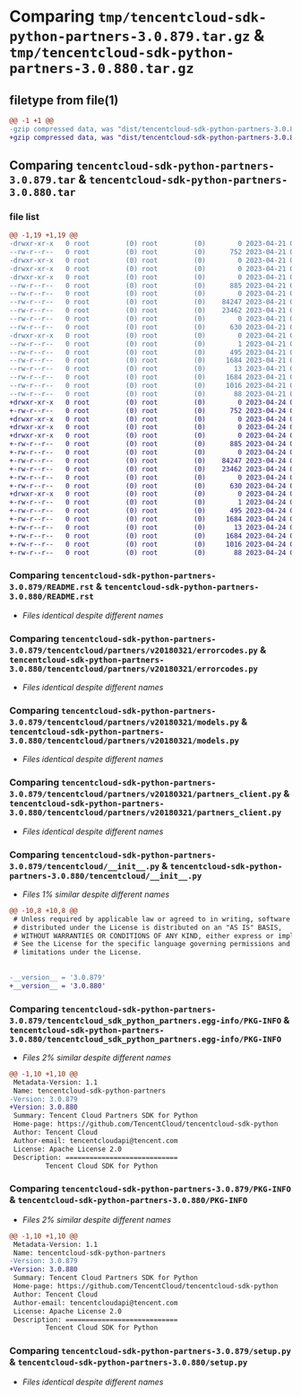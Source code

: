 # Comparing `tmp/tencentcloud-sdk-python-partners-3.0.879.tar.gz` & `tmp/tencentcloud-sdk-python-partners-3.0.880.tar.gz`

## filetype from file(1)

```diff
@@ -1 +1 @@
-gzip compressed data, was "dist/tencentcloud-sdk-python-partners-3.0.879.tar", last modified: Fri Apr 21 00:57:27 2023, max compression
+gzip compressed data, was "dist/tencentcloud-sdk-python-partners-3.0.880.tar", last modified: Mon Apr 24 03:22:00 2023, max compression
```

## Comparing `tencentcloud-sdk-python-partners-3.0.879.tar` & `tencentcloud-sdk-python-partners-3.0.880.tar`

### file list

```diff
@@ -1,19 +1,19 @@
-drwxr-xr-x   0 root         (0) root         (0)        0 2023-04-21 00:57:27.000000 tencentcloud-sdk-python-partners-3.0.879/
--rw-r--r--   0 root         (0) root         (0)      752 2023-04-21 00:57:27.000000 tencentcloud-sdk-python-partners-3.0.879/README.rst
-drwxr-xr-x   0 root         (0) root         (0)        0 2023-04-21 00:57:27.000000 tencentcloud-sdk-python-partners-3.0.879/tencentcloud/
-drwxr-xr-x   0 root         (0) root         (0)        0 2023-04-21 00:57:27.000000 tencentcloud-sdk-python-partners-3.0.879/tencentcloud/partners/
-drwxr-xr-x   0 root         (0) root         (0)        0 2023-04-21 00:57:27.000000 tencentcloud-sdk-python-partners-3.0.879/tencentcloud/partners/v20180321/
--rw-r--r--   0 root         (0) root         (0)      885 2023-04-21 00:57:27.000000 tencentcloud-sdk-python-partners-3.0.879/tencentcloud/partners/v20180321/errorcodes.py
--rw-r--r--   0 root         (0) root         (0)        0 2023-04-21 00:57:27.000000 tencentcloud-sdk-python-partners-3.0.879/tencentcloud/partners/v20180321/__init__.py
--rw-r--r--   0 root         (0) root         (0)    84247 2023-04-21 00:57:27.000000 tencentcloud-sdk-python-partners-3.0.879/tencentcloud/partners/v20180321/models.py
--rw-r--r--   0 root         (0) root         (0)    23462 2023-04-21 00:57:27.000000 tencentcloud-sdk-python-partners-3.0.879/tencentcloud/partners/v20180321/partners_client.py
--rw-r--r--   0 root         (0) root         (0)        0 2023-04-21 00:57:27.000000 tencentcloud-sdk-python-partners-3.0.879/tencentcloud/partners/__init__.py
--rw-r--r--   0 root         (0) root         (0)      630 2023-04-21 00:57:27.000000 tencentcloud-sdk-python-partners-3.0.879/tencentcloud/__init__.py
-drwxr-xr-x   0 root         (0) root         (0)        0 2023-04-21 00:57:27.000000 tencentcloud-sdk-python-partners-3.0.879/tencentcloud_sdk_python_partners.egg-info/
--rw-r--r--   0 root         (0) root         (0)        1 2023-04-21 00:57:27.000000 tencentcloud-sdk-python-partners-3.0.879/tencentcloud_sdk_python_partners.egg-info/dependency_links.txt
--rw-r--r--   0 root         (0) root         (0)      495 2023-04-21 00:57:27.000000 tencentcloud-sdk-python-partners-3.0.879/tencentcloud_sdk_python_partners.egg-info/SOURCES.txt
--rw-r--r--   0 root         (0) root         (0)     1684 2023-04-21 00:57:27.000000 tencentcloud-sdk-python-partners-3.0.879/tencentcloud_sdk_python_partners.egg-info/PKG-INFO
--rw-r--r--   0 root         (0) root         (0)       13 2023-04-21 00:57:27.000000 tencentcloud-sdk-python-partners-3.0.879/tencentcloud_sdk_python_partners.egg-info/top_level.txt
--rw-r--r--   0 root         (0) root         (0)     1684 2023-04-21 00:57:27.000000 tencentcloud-sdk-python-partners-3.0.879/PKG-INFO
--rw-r--r--   0 root         (0) root         (0)     1016 2023-04-21 00:57:27.000000 tencentcloud-sdk-python-partners-3.0.879/setup.py
--rw-r--r--   0 root         (0) root         (0)       88 2023-04-21 00:57:27.000000 tencentcloud-sdk-python-partners-3.0.879/setup.cfg
+drwxr-xr-x   0 root         (0) root         (0)        0 2023-04-24 03:22:00.000000 tencentcloud-sdk-python-partners-3.0.880/
+-rw-r--r--   0 root         (0) root         (0)      752 2023-04-24 03:22:00.000000 tencentcloud-sdk-python-partners-3.0.880/README.rst
+drwxr-xr-x   0 root         (0) root         (0)        0 2023-04-24 03:22:00.000000 tencentcloud-sdk-python-partners-3.0.880/tencentcloud/
+drwxr-xr-x   0 root         (0) root         (0)        0 2023-04-24 03:22:00.000000 tencentcloud-sdk-python-partners-3.0.880/tencentcloud/partners/
+drwxr-xr-x   0 root         (0) root         (0)        0 2023-04-24 03:22:00.000000 tencentcloud-sdk-python-partners-3.0.880/tencentcloud/partners/v20180321/
+-rw-r--r--   0 root         (0) root         (0)      885 2023-04-24 03:22:00.000000 tencentcloud-sdk-python-partners-3.0.880/tencentcloud/partners/v20180321/errorcodes.py
+-rw-r--r--   0 root         (0) root         (0)        0 2023-04-24 03:22:00.000000 tencentcloud-sdk-python-partners-3.0.880/tencentcloud/partners/v20180321/__init__.py
+-rw-r--r--   0 root         (0) root         (0)    84247 2023-04-24 03:22:00.000000 tencentcloud-sdk-python-partners-3.0.880/tencentcloud/partners/v20180321/models.py
+-rw-r--r--   0 root         (0) root         (0)    23462 2023-04-24 03:22:00.000000 tencentcloud-sdk-python-partners-3.0.880/tencentcloud/partners/v20180321/partners_client.py
+-rw-r--r--   0 root         (0) root         (0)        0 2023-04-24 03:22:00.000000 tencentcloud-sdk-python-partners-3.0.880/tencentcloud/partners/__init__.py
+-rw-r--r--   0 root         (0) root         (0)      630 2023-04-24 03:22:00.000000 tencentcloud-sdk-python-partners-3.0.880/tencentcloud/__init__.py
+drwxr-xr-x   0 root         (0) root         (0)        0 2023-04-24 03:22:00.000000 tencentcloud-sdk-python-partners-3.0.880/tencentcloud_sdk_python_partners.egg-info/
+-rw-r--r--   0 root         (0) root         (0)        1 2023-04-24 03:22:00.000000 tencentcloud-sdk-python-partners-3.0.880/tencentcloud_sdk_python_partners.egg-info/dependency_links.txt
+-rw-r--r--   0 root         (0) root         (0)      495 2023-04-24 03:22:00.000000 tencentcloud-sdk-python-partners-3.0.880/tencentcloud_sdk_python_partners.egg-info/SOURCES.txt
+-rw-r--r--   0 root         (0) root         (0)     1684 2023-04-24 03:22:00.000000 tencentcloud-sdk-python-partners-3.0.880/tencentcloud_sdk_python_partners.egg-info/PKG-INFO
+-rw-r--r--   0 root         (0) root         (0)       13 2023-04-24 03:22:00.000000 tencentcloud-sdk-python-partners-3.0.880/tencentcloud_sdk_python_partners.egg-info/top_level.txt
+-rw-r--r--   0 root         (0) root         (0)     1684 2023-04-24 03:22:00.000000 tencentcloud-sdk-python-partners-3.0.880/PKG-INFO
+-rw-r--r--   0 root         (0) root         (0)     1016 2023-04-24 03:22:00.000000 tencentcloud-sdk-python-partners-3.0.880/setup.py
+-rw-r--r--   0 root         (0) root         (0)       88 2023-04-24 03:22:00.000000 tencentcloud-sdk-python-partners-3.0.880/setup.cfg
```

### Comparing `tencentcloud-sdk-python-partners-3.0.879/README.rst` & `tencentcloud-sdk-python-partners-3.0.880/README.rst`

 * *Files identical despite different names*

### Comparing `tencentcloud-sdk-python-partners-3.0.879/tencentcloud/partners/v20180321/errorcodes.py` & `tencentcloud-sdk-python-partners-3.0.880/tencentcloud/partners/v20180321/errorcodes.py`

 * *Files identical despite different names*

### Comparing `tencentcloud-sdk-python-partners-3.0.879/tencentcloud/partners/v20180321/models.py` & `tencentcloud-sdk-python-partners-3.0.880/tencentcloud/partners/v20180321/models.py`

 * *Files identical despite different names*

### Comparing `tencentcloud-sdk-python-partners-3.0.879/tencentcloud/partners/v20180321/partners_client.py` & `tencentcloud-sdk-python-partners-3.0.880/tencentcloud/partners/v20180321/partners_client.py`

 * *Files identical despite different names*

### Comparing `tencentcloud-sdk-python-partners-3.0.879/tencentcloud/__init__.py` & `tencentcloud-sdk-python-partners-3.0.880/tencentcloud/__init__.py`

 * *Files 1% similar despite different names*

```diff
@@ -10,8 +10,8 @@
 # Unless required by applicable law or agreed to in writing, software
 # distributed under the License is distributed on an "AS IS" BASIS,
 # WITHOUT WARRANTIES OR CONDITIONS OF ANY KIND, either express or implied.
 # See the License for the specific language governing permissions and
 # limitations under the License.
 
 
-__version__ = '3.0.879'
+__version__ = '3.0.880'
```

### Comparing `tencentcloud-sdk-python-partners-3.0.879/tencentcloud_sdk_python_partners.egg-info/PKG-INFO` & `tencentcloud-sdk-python-partners-3.0.880/tencentcloud_sdk_python_partners.egg-info/PKG-INFO`

 * *Files 2% similar despite different names*

```diff
@@ -1,10 +1,10 @@
 Metadata-Version: 1.1
 Name: tencentcloud-sdk-python-partners
-Version: 3.0.879
+Version: 3.0.880
 Summary: Tencent Cloud Partners SDK for Python
 Home-page: https://github.com/TencentCloud/tencentcloud-sdk-python
 Author: Tencent Cloud
 Author-email: tencentcloudapi@tencent.com
 License: Apache License 2.0
 Description: ============================
         Tencent Cloud SDK for Python
```

### Comparing `tencentcloud-sdk-python-partners-3.0.879/PKG-INFO` & `tencentcloud-sdk-python-partners-3.0.880/PKG-INFO`

 * *Files 2% similar despite different names*

```diff
@@ -1,10 +1,10 @@
 Metadata-Version: 1.1
 Name: tencentcloud-sdk-python-partners
-Version: 3.0.879
+Version: 3.0.880
 Summary: Tencent Cloud Partners SDK for Python
 Home-page: https://github.com/TencentCloud/tencentcloud-sdk-python
 Author: Tencent Cloud
 Author-email: tencentcloudapi@tencent.com
 License: Apache License 2.0
 Description: ============================
         Tencent Cloud SDK for Python
```

### Comparing `tencentcloud-sdk-python-partners-3.0.879/setup.py` & `tencentcloud-sdk-python-partners-3.0.880/setup.py`

 * *Files identical despite different names*

